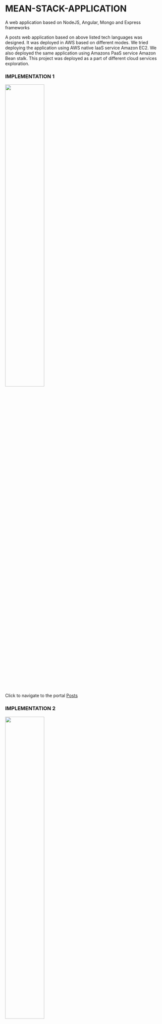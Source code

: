 # MEAN-STACK-APPLICATION
A web application based on NodeJS, Angular, Mongo and Express frameworks

<p> A posts web application based on above listed tech languages was designed. It was deployed in AWS based on different modes. We tried deploying the application using AWS native IaaS service Amazon EC2. We also deployed the same application using Amazons PaaS service Amazon Bean stalk. This project was deployed as a part of different cloud services exploration. </p>

### IMPLEMENTATION 1

<Image src="images/Impl1.PNG" class="center" style="width:50%">
  
 Click to navigate to the portal [Posts](http://3.15.176.124/)
  
  

### IMPLEMENTATION 2

<Image src="images/Impl2.JPG" class="center" style="width:50%">
  
Click to navigate to the portal [Posts](http://mean-angular-node-manish.s3-website.us-east-2.amazonaws.com/)


